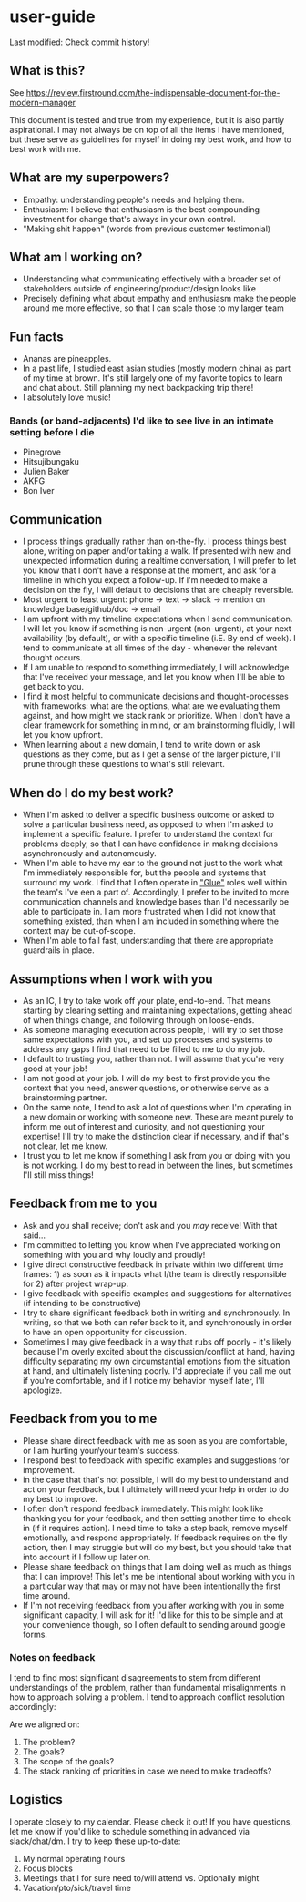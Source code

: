 # user-guide
Last modified: Check commit history!

## What is this?
See https://review.firstround.com/the-indispensable-document-for-the-modern-manager

This document is tested and true from my experience, but it is also partly aspirational. I may not always be on top of all the items I have mentioned, but these serve as guidelines for myself in doing my best work, and how to best work with me.

## What are my superpowers?
- Empathy: understanding people's needs and helping them.
- Enthusiasm: I believe that enthusiasm is the best compounding investment for change that's always in your own control.
- "Making shit happen" (words from previous customer testimonial)

## What am I working on?
- Understanding what communicating effectively with a broader set of stakeholders outside of engineering/product/design looks like
- Precisely defining what about empathy and enthusiasm make the people around me more effective, so that I can scale those to my larger team

## Fun facts
- Ananas are pineapples.
- In a past life, I studied east asian studies (mostly modern china) as part of my time at brown. It's still largely one of my favorite topics to learn and chat about. Still planning my next backpacking trip there!
- I absolutely love music!

### Bands (or band-adjacents) I'd like to see live in an intimate setting before I die
- Pinegrove
- Hitsujibungaku
- Julien Baker
- AKFG
- Bon Iver

## Communication
- I process things gradually rather than on-the-fly. I process things best alone, writing on paper and/or taking a walk. If presented with new and unexpected information during a realtime conversation, I will prefer to let you know that I don't have a response at the moment, and ask for a timeline in which you expect a follow-up. If  I'm needed to make a decision on the fly, I will default to decisions that are cheaply reversible.
- Most urgent to least urgent: phone -> text -> slack -> mention on knowledge base/github/doc -> email
- I am upfront with my timeline expectations when I send communication. I will let you know if something is non-urgent (non-urgent), at your next availability (by default), or with a specific timeline (i.E. By end of week). I tend to communicate at all times of the day - whenever the relevant thought occurs.
- If I am unable to respond to something immediately, I will acknowledge that I've received your message, and let you know when I'll be able to get back to you.
- I find it most helpful to communicate decisions and thought-processes with frameworks: what are the options, what are we evaluating them against, and how might we stack rank or prioritize. When I don't have a clear framework for something in mind, or am brainstorming fluidly, I will let you know upfront.
- When learning about a new domain, I tend to write down or ask questions as they come, but as I get a sense of the larger picture, I'll prune through these questions to what's still relevant.

## When do I do my best work?
- When I'm asked to deliver a specific business outcome or asked to solve a particular business need, as opposed to when I'm asked to implement a specific feature. I prefer to understand the context for problems deeply, so that I can have confidence in making decisions asynchronously and autonomously.
- When I'm able to have my ear to the ground not just to the work what  I'm immediately responsible for, but the people and systems that surround my work. I find that I often operate in ["Glue"](https://noidea.Dog/glue) roles well within the team's I've een a part of. Accordingly, I prefer to be invited to more communication channels and knowledge bases than I'd necessarily be able to participate in. I am more frustrated when I did not know that something existed, than when I am included in something where the context may be out-of-scope.
- When I'm able to fail fast, understanding that there are appropriate guardrails in place.

## Assumptions when I work with you
- As an IC, I try to take work off your plate, end-to-end. That means starting by clearing setting and maintaining expectations, getting ahead of when things change, and following through on loose-ends.
- As someone managing execution across people, I will try to set those same expectations with you, and set up processes and systems to address any gaps I find that need to be filled to me to do my job.
- I default to trusting you, rather than not. I will assume that you're very good at your job!
- I am not good at your job. I will do my best to first provide you the context that you need, answer questions, or otherwise serve as a brainstorming partner.
- On the same note, I tend to ask a lot of questions when  I'm operating in a new domain or working with someone new. These are meant purely to inform me out of interest and curiosity, and not questioning your expertise! I'll try to make the distinction clear if necessary, and if that's not clear, let me know.
- I trust you to let me know if something I ask from you or doing with you is not working. I do my best to read in between the lines, but sometimes I'll still miss things!


## Feedback from me to you
- Ask and you shall receive; don't ask and you _may_ receive! With that said...
- I'm committed to letting you know when I've appreciated working on something with you and why loudly and proudly!
- I give direct constructive feedback in private within two different time frames: 1) as soon as it impacts what I/the team is directly responsible for 2) after project wrap-up.
- I give feedback with specific examples and suggestions for alternatives (if intending to be constructive)
- I try to share significant feedback both in writing and synchronously. In writing, so that we both can refer back to it, and synchronously in order to have an open opportunity for discussion.
- Sometimes I may give feedback in a way that rubs off poorly - it's likely because  I'm overly excited about the discussion/conflict at hand, having difficulty separating my own circumstantial emotions from the situation at hand, and ultimately listening poorly. I'd appreciate if you call me out if you're comfortable, and if I notice my behavior myself later, I'll apologize.

## Feedback from you to me
- Please share direct feedback with me as soon as you are comfortable, or I am hurting your/your team's success.
- I respond best to feedback with specific examples and suggestions for improvement.
- in the case that that's not possible, I will do my best to understand and act on your feedback, but I ultimately will need your help in order to do my best to improve.
- I often don't respond feedback immediately. This might look like thanking you for your feedback, and then setting another time to check in (if it requires action). I need time to take a step back, remove myself emotionally, and respond appropriately. If feedback requires on the fly action, then I may struggle but will do my best, but you should take that into account if I follow up later on.
- Please share feedback on things that I am doing well as much as things that I can improve! This let's me be intentional about working with you in a particular way that may or may not have been intentionally the first time around.
- If I'm not receiving feedback from you after working with you in some significant capacity, I will ask for it! I'd like for this to be simple and at your convenience though, so I often default to sending around google forms.

### Notes on feedback
I tend to find most significant disagreements to stem from different understandings of the problem, rather than fundamental misalignments in how to approach solving a problem. I tend to approach conflict resolution accordingly:

Are we aligned on:
1. The problem?
2. The goals?
3. The scope of the goals?
4. The stack ranking of priorities in case we need to make tradeoffs?


## Logistics
I operate closely to my calendar. Please check it out! If you have questions, let me know if you'd like to schedule something in advanced via slack/chat/dm. I try to keep these up-to-date:

1. My normal operating hours
2. Focus blocks
3. Meetings that I for sure need to/will attend vs. Optionally might
4. Vacation/pto/sick/travel time

